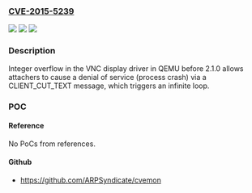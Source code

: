 ### [CVE-2015-5239](https://cve.mitre.org/cgi-bin/cvename.cgi?name=CVE-2015-5239)
![](https://img.shields.io/static/v1?label=Product&message=QEMU&color=blue)
![](https://img.shields.io/static/v1?label=Version&message=n%2Fa&color=blue)
![](https://img.shields.io/static/v1?label=Vulnerability&message=Integer%20Overflow&color=brighgreen)

### Description

Integer overflow in the VNC display driver in QEMU before 2.1.0 allows attachers to cause a denial of service (process crash) via a CLIENT_CUT_TEXT message, which triggers an infinite loop.

### POC

#### Reference
No PoCs from references.

#### Github
- https://github.com/ARPSyndicate/cvemon

